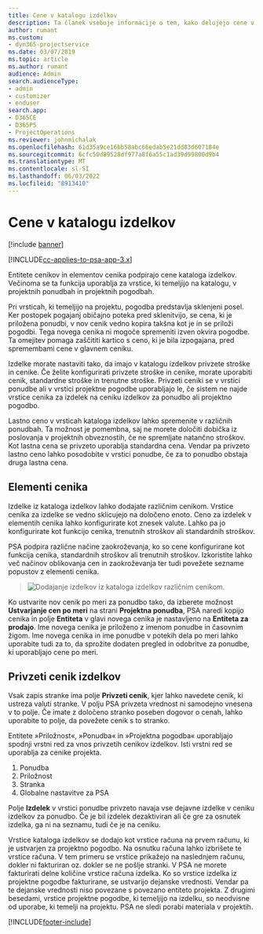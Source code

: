 ```yaml
---
title: Cene v katalogu izdelkov
description: Ta članek vsebuje informacije o tem, kako delujejo cene v katalogu izdelkov Dynamics 365 Project Service Automation (PSA).
author: rumant
ms.custom:
- dyn365-projectservice
ms.date: 03/07/2019
ms.topic: article
ms.author: rumant
audience: Admin
search.audienceType:
- admin
- customizer
- enduser
search.app:
- D365CE
- D365PS
- ProjectOperations
ms.reviewer: johnmichalak
ms.openlocfilehash: 61d35a9ce16bb58abc66edab5e21dd83d607184e
ms.sourcegitcommit: 6cfc50d89528df977a8f6a55c1ad39d99800d9b4
ms.translationtype: MT
ms.contentlocale: sl-SI
ms.lasthandoff: 06/03/2022
ms.locfileid: "8913410"
---
```

# <a name="product-catalog-pricing"></a>Cene v katalogu izdelkov 

[!include [banner](../includes/psa-now-project-operations.md)]

[!INCLUDE[cc-applies-to-psa-app-3.x](../includes/cc-applies-to-psa-app-3x.md)]


Entitete cenikov in elementov cenika podpirajo cene kataloga izdelkov. Večinoma se ta funkcija uporablja za vrstice, ki temeljijo na katalogu, v projektnih ponudbah in projektnih pogodbah.

Pri vrsticah, ki temeljijo na projektu, pogodba predstavlja sklenjeni posel. Ker postopek pogajanj običajno poteka pred sklenitvijo, se cena, ki je priložena ponudbi, v nov cenik vedno kopira takšna kot je in se priloži pogodbi. Tega novega cenika ni mogoče spremeniti izven okvira pogodbe. Ta omejitev pomaga zaščititi kartico s ceno, ki je bila izpogajana, pred spremembami cene v glavnem ceniku.

Izdelke morate nastaviti tako, da imajo v katalogu izdelkov privzete stroške in cenike. Če želite konfigurirati privzete stroške in cenike, morate uporabiti cenik, standardne stroške in trenutne stroške. Privzeti ceniki se v vrstici ponudbe ali v vrstici projektne pogodbe uporabljajo le, če sistem ne najde vrstice cenika za izdelek na ceniku izdelkov za ponudbo ali projektno pogodbo.

Lastno ceno v vrsticah kataloga izdelkov lahko spremenite v različnih ponudbah. Ta možnost je pomembna, saj ne morete določiti dobička iz poslovanja v projektnih obveznostih, če ne spremljate natančno stroškov. Kot lastna cena se privzeto uporablja standardna cena. Vendar pa privzeto lastno ceno lahko posodobite v vrstici ponudbe, če za to ponudbo obstaja druga lastna cena.

## <a name="price-list-items"></a>Elementi cenika

Izdelke iz kataloga izdelkov lahko dodajate različnim cenikom. Vrstice cenika za izdelke se vedno sklicujejo na določeno enoto. Ceno za izdelek v elementih cenika lahko konfigurirate kot znesek valute. Lahko pa jo konfigurirate kot funkcijo cenika, trenutnih stroškov ali standardnih stroškov.

PSA podpira različne načine zaokroževanja, ko so cene konfigurirane kot funkcija cenika, standardnih stroškov ali trenutnih stroškov. Izkoristite lahko več načinov oblikovanja cen in zaokroževanja ter tudi povežete sezname popustov z elementi cenika. 

> ![Dodajanje izdelkov iz kataloga izdelkov različnim cenikom.](media/basic-guide-16.png)

Ko ustvarite nov cenik po meri za ponudbo tako, da izberete možnost **Ustvarjanje cen po meri** na strani **Projektna ponudba**, PSA naredi kopijo cenika in polje **Entiteta** v glavi novega cenika je nastavljeno na **Entiteta za prodajo**. Ime novega cenika je priloženo z imenom ponudbe in časovnim žigom. Ime novega cenika in ime ponudbe v potekih dela po meri lahko uporabite tudi za to, da sprožite dodaten pregled in odobritve za ponudbe, ki uporabljajo cene po meri.

 
## <a name="default-product-price-list"></a>Privzeti cenik izdelkov
Vsak zapis stranke ima polje **Privzeti cenik**, kjer lahko navedete cenik, ki ustreza valuti stranke. V polju PSA privzeta vrednost ni samodejno vnesena v to polje. Če imate z določeno stranko poseben dogovor o cenah, lahko uporabite to polje, da povežete cenik s to stranko.

Entitete »Priložnost«, »Ponudba« in »Projektna pogodba« uporabljajo spodnji vrstni red za vnos privzetih cenikov izdelkov. Isti vrstni red se uporablja za cenike projekta.

1.  Ponudba
2.  Priložnost
3.  Stranka
4.  Globalne nastavitve za PSA

Polje **Izdelek** v vrstici ponudbe privzeto navaja vse dejavne izdelke v ceniku izdelkov za ponudbo. Če je bil izdelek dezaktiviran ali če gre za osnutek izdelka, ga ni na seznamu, tudi če je na ceniku. 

Vrstice kataloga izdelkov se dodajo kot vrstice računa na prvem računu, ki je ustvarjen za projektno pogodbo. Na osnutku računa lahko izbrišete te vrstice računa. V tem primeru se vrstice prikažejo na naslednjem računu, dokler ni fakturiran oz. dokler se ne pošlje stranki. V PSA ne morete fakturirati delne količine vrstice računa izdelka. Ko so vrstice izdelka iz projektne pogodbe fakturirane, se ustvarijo dejanske vrednosti. Vendar pa te dejanske vrednosti niso povezane s povezano entiteto projekta. Z drugimi besedami, vrstice projektne pogodbe, ki temeljijo na izdelku, so neodvisne od uporabe, ki temelji na projektu. PSA ne sledi porabi materiala v projektih.


[!INCLUDE[footer-include](../includes/footer-banner.md)]
